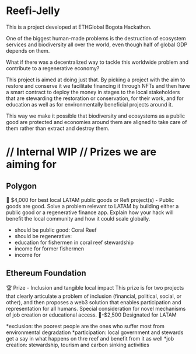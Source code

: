 # Reefi-Jelly 
This is a project developed at ETHGlobal Bogota Hackathon.

One of the biggest human-made problems is the destruction of ecosystem services and biodiversity all over the world, even though half of global GDP depends on them.

What if there was a decentralized way to tackle this worldwide problem and contribute to a regenerative economy?

This project is aimed at doing just that. By picking a project with the aim to restore and conserve it we facilitate financing it through NFTs and then have a smart contract to deploy the money in stages to the local stakeholders that are stewarding the restoration or conservation, for their work, and for education as well as for environmentally beneficial projects around it.

This way we make it possible that biodiversity and ecosystems as a public good are protected and economies around them are aligned to take care of them rather than extract and destroy them.


# // Internal WIP // Prizes we are aiming for 

## Polygon
🤑 $4,000 for best local LATAM public goods or Refi project(s) - Public goods are good. Solve a problem relevant to LATAM by building either a public good or a regenerative finance app. Explain how your hack will benefit the local community and how it could scale globally.

* should be public good: Coral Reef
* should be regenerative:
* education for fishermen in coral reef stewardship
* income for former fishermen
* income for 

## Ethereum Foundation
🏆 Prize - Inclusion and tangible local impact
This prize is for two projects that clearly articulate a problem of inclusion (financial, political, social, or other), and then proposes a web3 solution that enables participation and representation for all humans. Special consideration for novel mechanisms of job creation or educational access.
🏅-$2,500 Designated for LATAM

*exclusion: the poorest people are the ones who suffer most from environmental degradation
*participation: local government and stewards get a say in what happens on thre reef and benefit from it as well
*job creation: stewardship, tourism and carbon sinking activities
